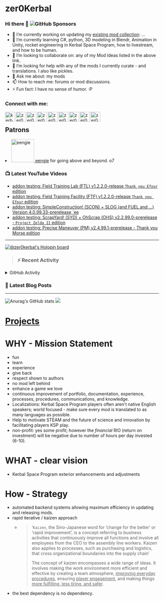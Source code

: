 # zer0Kerbal

### Hi there 👋 ![GitHub Sponsors](https://img.shields.io/github/sponsors/zer0Kerbal?color=purple&label=Github%20Sponsors&style=social)  
- 🔭 I’m currently working on updating my [existing mod collection](https://tinyurl.com/zer0KModTracker): ...
- 🌱 I’m currently learning C#, python, 3D modeling in Blendr, Animation in Unity, rocket engineering in Kerbal Space Program, how to livestream, and how to be human.
- 👯 I’m looking to collaborate on: any of my Mod Ideas listed in the above link.
- 🤔 I’m looking for help with any of the mods I currently curate - and translations. I also like pickles.
- 💬 Ask me about: my mods 
- 📫 How to reach me: forums or mod discussions.
- ⚡ Fun fact: I have no sense of humor. :P

### Connect with me:

<!--[<img align="left" alt="kerbalspaceprogram.com" width="32px" src="https://kerbalspaceprogram.com//favicon.ico" />][website]-->
[<img align="left" alt="kerbalspaceprogram.com" width="32px" src="https://cdn.icon-icons.com/icons2/1381/PNG/32/kerbalspaceprogram_93898.png" />][website]
[<img align="left" alt="zer0Kerbal | CurseForge" width="32px" src="https://cdn.jsdelivr.net/npm/simple-icons@v3/icons/curseforge.svg" />][curseforge]
[<img align="left" alt="zer0Kerbal | Reddit" width="32px" src="https://cdn.icon-icons.com/icons2/1945/PNG/512/iconfinder-reddit-4661631_122483.png" />][reddit]
[<img align="left" alt="zer0Kerbal | Patreon" width="32px" src="https://cdn.icon-icons.com/icons2/2429/PNG/512/patreon_logo_icon_147253.png" />][patreon]
[<img align="left" alt="zer0Kerbal | YouTube" width="32px" src="https://cdn.icon-icons.com/icons2/836/PNG/512/Youtube_icon-icons.com_66802.png" />][youtube]
[<img align="left" alt="zer0Kerbal | Twitch" width="32px" src="https://cdn.icon-icons.com/icons2/2699/PNG/512/twitch_logo_icon_170383.png" />][twitch]
[<img align="left" alt="zer0Kerbal | PayPal" width="32px" src="https://cdn.icon-icons.com/icons2/2699/PNG/512/paypal_logo_icon_168055.png" />][paypal]
[<img align="left" alt="zer0Kerbal | Buy Me a Coffee" width="32px" src="https://www.buymeacoffee.com/assets/img/bmc-meta-new/new/favicon.ico" />][buymeacoffee]
<!-- [<img align="left" alt="zer0Kerbal | buy me a coffee" width="22px" src="https://cdn.jsdelivr.net/npm/simple-icons@v3/icons/buymeacoffee.svg" />][buymeacoffee] -->
[<img align="left" alt="zer0Kerbal | Twitter" width="32px" src="https://cdn.icon-icons.com/icons2/836/PNG/32/Twitter_icon-icons.com_66803.png" />][twitter]
<!-- [<img align="left" alt="zer0Kerbal | Twitter" width="22px" src="https://cdn.jsdelivr.net/npm/simple-icons@v3/icons/twitter.svg" />][twitter] -->
<br />

## Patrons

<li><a href="https://www.reddit.com/user/eengie/"><img border="0" alt="eengie" src="https://i.redd.it/snoovatar/avatars/96418e79-2cd4-4759-91c2-057701985e65.png" width="75" height="75" > eengie</a> for going above and beyond. o7</li>

### 📺 Latest YouTube Videos

<!-- YOUTUBE:START -->
- [addon testing: Field Training Lab &lpar;FTL&rpar; v1.2.2.0-release `Thank you Efour` edition](https://www.youtube.com/watch?v=3XjQHjMFCCE)
- [addon testing: Field Training Facility &lpar;FTF&rpar; v1.2.2.0-release `Thank you Efour` edition](https://www.youtube.com/watch?v=bZCUd0vmmSQ)
- [addon testing: SimpleConstruction! &lpar;SCON&rpar; + SLOG &lpar;and FUEL and ...&rpar; Version 4.0.99.33-prerelease `ee](https://www.youtube.com/watch?v=G_rg9bB-5Us)
- [addon testing: ScrapYard! &lpar;SYD&rpar; + OhScrap &lpar;OHS&rpar; v2.2.99.0-prerelease - `Project Zelda II` edition](https://www.youtube.com/watch?v=S1vsjdzUPg0)
- [addon testing: Precise Maneuver &lpar;PM&rpar; v2.4.99.1-prerelease - Thank you Morse edition](https://www.youtube.com/watch?v=5sMNIv06mhg)
<!-- YOUTUBE:END -->

---

[![@zer0kerbal's Holopin board](https://holopin.io/api/user/board?user=zer0kerbal)](https://www.holopin.io/@zer0kerbal)

>### :zap: Recent Activity

<details>
  <summary>GitHub Activity</summary>
  
<!--START_SECTION:activity-->
1. ❗️ Closed issue [#37](https://github.com/zer0Kerbal/AdjustableModPanel/issues/37) in [zer0Kerbal/AdjustableModPanel](https://github.com/zer0Kerbal/AdjustableModPanel)
2. ❗️ Closed issue [#36](https://github.com/zer0Kerbal/AdjustableModPanel/issues/36) in [zer0Kerbal/AdjustableModPanel](https://github.com/zer0Kerbal/AdjustableModPanel)
3. 🎉 Merged PR [#38](https://github.com/zer0Kerbal/AdjustableModPanel/pull/38) in [zer0Kerbal/AdjustableModPanel](https://github.com/zer0Kerbal/AdjustableModPanel)
4. 💪 Opened PR [#38](https://github.com/zer0Kerbal/AdjustableModPanel/pull/38) in [zer0Kerbal/AdjustableModPanel](https://github.com/zer0Kerbal/AdjustableModPanel)
5. ❗️ Opened issue [#37](https://github.com/zer0Kerbal/AdjustableModPanel/issues/37) in [zer0Kerbal/AdjustableModPanel](https://github.com/zer0Kerbal/AdjustableModPanel)
6. ❗️ Opened issue [#36](https://github.com/zer0Kerbal/AdjustableModPanel/issues/36) in [zer0Kerbal/AdjustableModPanel](https://github.com/zer0Kerbal/AdjustableModPanel)
7. ❗️ Opened issue [#35](https://github.com/zer0Kerbal/AdjustableModPanel/issues/35) in [zer0Kerbal/AdjustableModPanel](https://github.com/zer0Kerbal/AdjustableModPanel)
8. ❗️ Opened issue [#36](https://github.com/shadowmage45/TUFX/issues/36) in [shadowmage45/TUFX](https://github.com/shadowmage45/TUFX)
9. ❗️ Opened issue [#44](https://github.com/zer0Kerbal/FieldTrainingLab/issues/44) in [zer0Kerbal/FieldTrainingLab](https://github.com/zer0Kerbal/FieldTrainingLab)
10. ❗️ Opened issue [#43](https://github.com/zer0Kerbal/FieldTrainingLab/issues/43) in [zer0Kerbal/FieldTrainingLab](https://github.com/zer0Kerbal/FieldTrainingLab)
<!--END_SECTION:activity-->

</details

---

### 📕 Latest Blog Posts

<!-- BLOG-POST-LIST:START -->
<!-- BLOG-POST-LIST:END -->

<!-- REDDIT-LIST:START -->
<!-- REDDIT-LIST:END -->


---

<!--- [![Anurag's GitHub stats](https://github-readme-stats.vercel.app/api?username=zer0Kerbal)](https://github.com/anuraghazra/github-readme-stats) -->
![Anurag's GitHub stats](https://github-readme-stats.vercel.app/api?username=zer0Kerbal&show_icons=true) <img src="https://github-readme-stats.vercel.app/api/top-langs/?username=zer0kerbal&layout=compact&hide_border=true&bg_color=bada55&langs_count=4">  

# [Projects](projects.md)
   
  
# WHY - Mission Statement

* fun
* learn
* experience
* give back
* respect shown to authors
* no mod left behind
* enhance a game we love
* continuous improvement of portfolio, documentation, experience, processes, procedures, communications, and knowledge.
* Localizations: Kerbal Space Program players often aren't native English speakers; world focused - make sure every mod is translated to as many languages as possible.
* Help to motivate STEAM and the future of science and innovation by facilitating players KSP play.
* non-profit: yes some profit; however the *financial* RIO (return on investment) will be negative due to number of hours per day invested (6-10).

# WHAT - clear vision

* Kerbal Space Program exterior enhancements and adjustments

# How - Strategy

* automated backend systems allowing maximum efficiency in updating and releasing mods.
* rapid iterative / kaizen approach
  * > ‘`Kaizen`, the Sino-Japanese word for ‘change for the better‘ or ‘rapid improvement’, is a concept referring to business activities that continuously improve all functions and involve all employees from the CEO to the assembly line workers. Kaizen also applies to processes, such as purchasing and logistics, that cross organizational boundaries into the supply chain’
    >
    > The concept of kaizen encompasses a wide range of ideas. It involves making the work environment more efficient and effective by creating a team atmosphere, <u>improving everyday procedures</u>, ensuring <u>player engagement</u>, and making things <u>more fulfilling, less tiring, and safer</u>.
- the best dependency is no dependency.

<!--
**zer0Kerbal/zer0Kerbal** is a ✨ _special_ ✨ repository because its `README.md` (this file) appears on your GitHub profile.
<img src="https://wakatime.com/share/@926db0f4-33a1-4545-8aa6-88d1f7186f67/18dd85d3-f64d-4bcc-a3c3-65302497efc0.svg" width=600 height=600> -->

[website]: https://forum.kerbalspaceprogram.com/index.php?/profile/190933-zer0kerbal/
[youtube]: https://www.youtube.com/@zer0Kerbal
[twitter]: https://twitter.com/zer0Kerbal
[curseforge]: https://www.curseforge.com/members/zer0kerbal/projects
[twitch]: https://www.twitch.tv/zer0kerbal

[reddit]: https://www.reddit.com/user/zer0Kerbal
[patreon]: https://www.patreon.com/zer0Kerbal
[paypal]: https://www.paypal.com/donate?hosted_button_id=DC22YHMEJREKL
[buymeacoffee]: http://buymeacoffee.com/zer0Kerbal

